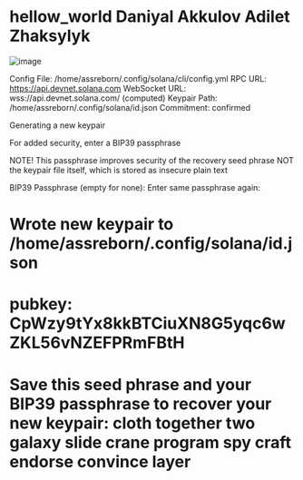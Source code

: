 # hellow_world Daniyal Akkulov Adilet Zhaksylyk
![image](https://github.com/user-attachments/assets/01173cb6-70b5-4269-8b96-f4bf2b58f392)

Config File: /home/assreborn/.config/solana/cli/config.yml
RPC URL: https://api.devnet.solana.com
WebSocket URL: wss://api.devnet.solana.com/ (computed)
Keypair Path: /home/assreborn/.config/solana/id.json
Commitment: confirmed

Generating a new keypair

For added security, enter a BIP39 passphrase

NOTE! This passphrase improves security of the recovery seed phrase NOT the
keypair file itself, which is stored as insecure plain text

BIP39 Passphrase (empty for none):
Enter same passphrase again:

Wrote new keypair to /home/assreborn/.config/solana/id.json
==============================================================================
pubkey: CpWzy9tYx8kkBTCiuXN8G5yqc6wZKL56vNZEFPRmFBtH
==============================================================================
Save this seed phrase and your BIP39 passphrase to recover your new keypair:
cloth together two galaxy slide crane program spy craft endorse convince layer
==============================================================================
